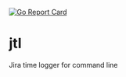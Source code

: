 [![Go Report Card](https://goreportcard.com/badge/github.com/PhilGal/jtl)](https://goreportcard.com/report/github.com/PhilGal/jtl)

# jtl
Jira time logger for command line
